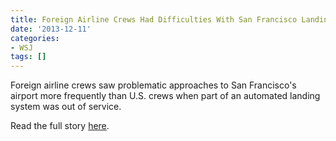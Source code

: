 ```yaml
---
title: Foreign Airline Crews Had Difficulties With San Francisco Landings
date: '2013-12-11'
categories:
- WSJ
tags: []
---
```

Foreign airline crews saw problematic approaches to San Francisco's airport more frequently than U.S. crews when part of an automated landing system was out of service.

Read the full story [here](https://www.wsj.com/articles/analysis-foreign-airline-crews-had-difficulties-with-san-francisco-landings-1386771832).